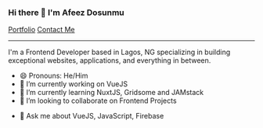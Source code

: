 ### Hi there 👋 I'm Afeez Dosunmu
<a href="https://dosunmu.netlify.app">Portfolio</a> <a href="mailto:dosunmuafeez37@gmail.com">Contact Me</a>

-------------------------------------------------------------------------

I'm a Frontend Developer based in Lagos, NG specializing in building exceptional websites, applications, and everything in between.
<!-- [![Anurag's GitHub stats](https://github-readme-stats.vercel.app/api?username=haayzeed)](https://github.com/anuraghazra/github-readme-stats) -->
<!-- [![Top Langs](https://github-readme-stats.vercel.app/api/top-langs/?username=haayzeed&layout=compact)](https://github.com/anuraghazra/github-readme-stats) -->



<!-- ![](https://komarev.com/ghpvc/?username=haayzeed) -->

<!--
**Haayzeed/haayzeed** is a ✨ _special_ ✨ repository because its `README.md` (this file) appears on your GitHub profile.

Here are some ideas to get you started:-->
- 😄 Pronouns: He/Him
- 🔭 I’m currently working on VueJS
- 🌱 I’m currently learning NuxtJS, Gridsome and JAMstack
- 👯 I’m looking to collaborate on Frontend Projects
<!-- - 🤔 I’m looking for help with ... -->
- 💬 Ask me about VueJS, JavaScript, Firebase
<!-- - 📫 How to reach me: ... -->

<!-- - ⚡ Fun fact: ... -->

